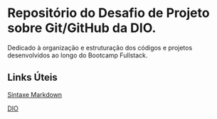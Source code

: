 # Repositório do Desafio de Projeto sobre Git/GitHub da DIO.
Dedicado à organização e estruturação dos códigos e projetos desenvolvidos ao longo do Bootcamp Fullstack.

## Links Úteis
[Sintaxe Markdown](https://www.markdownguide.org/basic-syntax/)</p>
[DIO](https://www.dio.me/)

